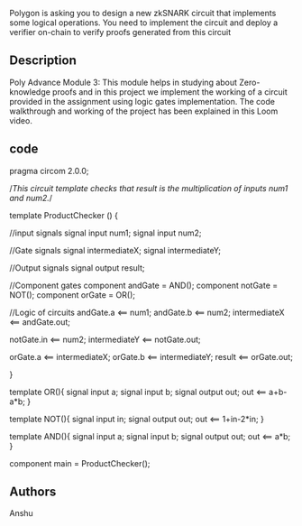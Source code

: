 Polygon is asking you to design a new zkSNARK circuit that implements some logical operations. 
 You need to implement the circuit and deploy a verifier on-chain to verify proofs generated from this circuit

## Description

Poly Advance Module 3: 
This module helps in studying about Zero-knowledge proofs and in this project we implement the working of a circuit provided in the assignment using logic gates implementation.
The code walkthrough and working of the project has been explained in this Loom video.

## code
pragma circom 2.0.0;

/*This circuit template checks that result is the multiplication of inputs num1 and num2.*/  

template ProductChecker () {  

   //input signals
   signal input num1;
   signal input num2;

   //Gate signals
   signal intermediateX;
   signal intermediateY;

   //Output signals
   signal output result;

   //Component gates
   component andGate = AND();
   component notGate = NOT();
   component orGate = OR();

   //Logic of circuits
   andGate.a <== num1;
   andGate.b <== num2;
   intermediateX <== andGate.out;

   notGate.in <== num2;
   intermediateY <== notGate.out;

   orGate.a <== intermediateX;
   orGate.b <== intermediateY;
   result <== orGate.out;

}

template OR(){
   signal input a;
   signal input b;
   signal output out;
   out <== a+b-a*b;
}

template NOT(){
   signal input in;
   signal output out;
   out <== 1+in-2*in;
}

template AND(){
   signal input a;
   signal input b;
   signal output out;
   out <== a*b;
}

component main = ProductChecker();

## Authors
Anshu  
